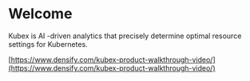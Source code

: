 # Welcome

Kubex is AI -driven analytics that precisely determine optimal resource settings for Kubernetes.

[https://www.densify.com/kubex-product-walkthrough-video/](https://www.densify.com/kubex-product-walkthrough-video/)
